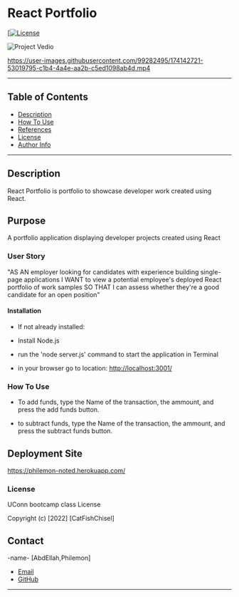 # React Portfolio

[[![License](https://img.shields.io/badge/License-Apache_2.0-blue.svg)](https://opensource.org/licenses/Apache-2.0)

![Project Vedio](./public/assets/media/<...>)

<https://user-images.githubusercontent.com/99282495/174142721-53019795-c1b4-4a4e-aa2b-c5ed1098ab4d.mp4>

---

## Table of Contents

- [Description](#description)
- [How To Use](#how-to-use)
- [References](#references)
- [License](#license)
- [Author Info](#author-info)

---

## Description

React Portfolio is portfolio to showcase developer work created using React.

## Purpose

A portfolio application displaying developer projects created using React

### User Story

"AS AN employer looking for candidates with experience building single-page applications
I WANT to view a potential employee's deployed React portfolio of work samples
SO THAT I can assess whether they're a good candidate for an open position"

#### Installation

- If not already installed:

- Install Node.js

- run the 'node server.js' command to start the application in Terminal

- in your browser go to location: <http://localhost:3001/>

### How To Use

- To add funds, type the Name of the transaction, the ammount, and press the add funds button.

- to subtract funds, type the Name of the transaction, the ammount, and press the subtract funds button.

## Deployment Site

[https://philemon-noted.herokuapp.com/
](https://philemon-noted.herokuapp.com/)

### License

UConn bootcamp class License

Copyright (c) [2022] [CatFishChisel]

## Contact

-name- [AbdEllah,Philemon]

- [Email](:philemon.kirlles@gmail.com 'Email')
- [GitHub](https://github.com/PhilemonKirlles 'GitHub')

---
